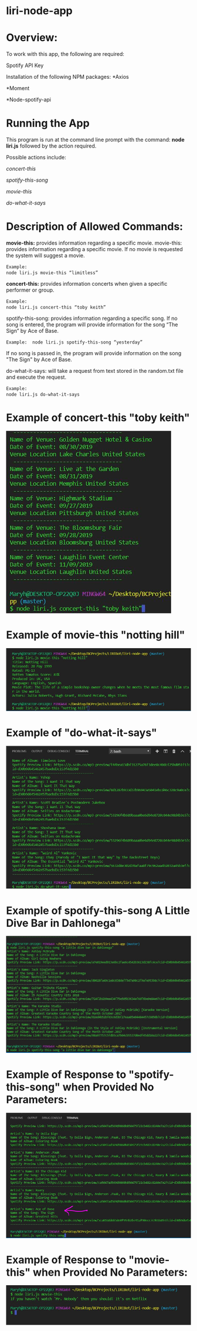 # liri-node-app

# Overview:

To work with this app, the following are required:

Spotify API Key

Installation of the following NPM packages:
*Axios

*Moment

*Node-spotify-api


# Running the App

This program is run at the command line prompt with the command:
**node liri.js** followed by the action required.

Possible actions include:

_concert-this_

_spotify-this-song_

_movie-this_

_do-what-it-says_


# Description of Allowed Commands:

__movie-this:__ provides information regarding a specific movie. 
movie-this: provides information regarding a specific movie. If no movie is requested the system will suggest a movie.


  	Example:
	node liri.js movie-this “limitless”

__concert-this:__ provides information concerts when given a specific performer or group. 
	
    Example:
	node liri.js concert-this “toby keith”

spotify-this-song: provides information regarding a specific song. If no song is entered, the program will provide information for the song “The Sign” by Ace of Base.


	Example:  node liri.js spotify-this-song “yesterday”
  
  
If no song is passed in, the program will provide information on the song "The Sign" by Ace of Base.



do-what-it-says: will take a request from text stored in the random.txt file and execute the request.

	Example:
	node liri.js do-what-it-says


# Example of concert-this "toby keith"
![Example of concert-this code when called](images/concert-this.jpg)

# Example of movie-this "notting hill"
![Example of movie-this code when called](images/movie-this.jpg)

# Example of "do-what-it-says"
![Example of do-what-it-says code when called](images/do-what-I-Say.jpg)

# Example of spotify-this-song A Little Dive Bar in Dahlonega"
![Example of spotify-this-song code when called](images/spotify-this-song.jpg)


# Example of Response to "spotify-this-song" when Provided No Parameters:
![Example of spotify-this-song with default input of The Sign by Ace of Base](images/noSongPassedIn.jpg)


# Example of Response to "movie-this" when Provided No Parameters:
![Example of movie-this response when provided no parameters](images/movie-thatDefaultResponse.jpg)